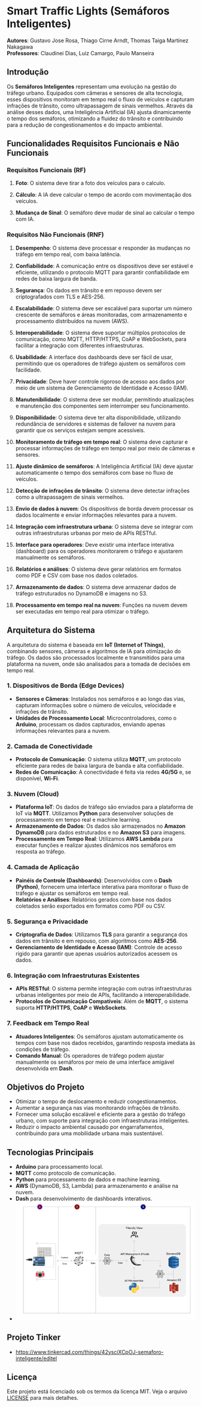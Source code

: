 # Smart Traffic Lights (Semáforos Inteligentes)

**Autores**: Gustavo Jose Rosa, Thiago Cirne Arndt, Thomas Taiga Martinez Nakagawa  
**Professores**: Claudinei Dias, Luiz Camargo, Paulo Manseira

## Introdução

Os **Semáforos Inteligentes** representam uma evolução na gestão do tráfego urbano. Equipados com câmeras e sensores de alta tecnologia, esses dispositivos monitoram em tempo real o fluxo de veículos e capturam infrações de trânsito, como ultrapassagem de sinais vermelhos. Através da análise desses dados, uma Inteligência Artificial (IA) ajusta dinamicamente o tempo dos semáforos, otimizando a fluidez do trânsito e contribuindo para a redução de congestionamentos e do impacto ambiental.

## Funcionalidades Requisitos Funcionais e Não Funcionais

### Requisitos Funcionais (RF)

1. **Foto**: O sistema deve tirar a foto dos veículos para o calculo.

2. **Cálculo**: A IA deve calcular o tempo de acordo com movimentação dos veículos.

3. **Mudança de Sinal**: O semáforo deve mudar de sinal ao calcular o tempo com IA.

### Requisitos Não Funcionais (RNF)

1. **Desempenho**: O sistema deve processar e responder às mudanças no tráfego em tempo real, com baixa latência.

2. **Confiabilidade**: A comunicação entre os dispositivos deve ser estável e eficiente, utilizando o protocolo MQTT para garantir confiabilidade em redes de baixa largura de banda.

3. **Segurança**: Os dados em trânsito e em repouso devem ser criptografados com TLS e AES-256.

4. **Escalabilidade**: O sistema deve ser escalável para suportar um número crescente de semáforos e áreas monitoradas, com armazenamento e processamento distribuídos na nuvem (AWS).

5. **Interoperabilidade**: O sistema deve suportar múltiplos protocolos de comunicação, como MQTT, HTTP/HTTPS, CoAP e WebSockets, para facilitar a integração com diferentes infraestruturas.

6. **Usabilidade**: A interface dos dashboards deve ser fácil de usar, permitindo que os operadores de tráfego ajustem os semáforos com facilidade.

7. **Privacidade**: Deve haver controle rigoroso de acesso aos dados por meio de um sistema de Gerenciamento de Identidade e Acesso (IAM).

8. **Manutenibilidade**: O sistema deve ser modular, permitindo atualizações e manutenção dos componentes sem interromper seu funcionamento.

9. **Disponibilidade**: O sistema deve ter alta disponibilidade, utilizando redundância de servidores e sistemas de failover na nuvem para garantir que os serviços estejam sempre acessíveis.

10. **Monitoramento de tráfego em tempo real**: O sistema deve capturar e processar informações de tráfego em tempo real por meio de câmeras e sensores.
   
11. **Ajuste dinâmico de semáforos**: A Inteligência Artificial (IA) deve ajustar automaticamente o tempo dos semáforos com base no fluxo de veículos.

12. **Detecção de infrações de trânsito**: O sistema deve detectar infrações como a ultrapassagem de sinais vermelhos.

13. **Envio de dados à nuvem**: Os dispositivos de borda devem processar os dados localmente e enviar informações relevantes para a nuvem.

14. **Integração com infraestrutura urbana**: O sistema deve se integrar com outras infraestruturas urbanas por meio de APIs RESTful.

15. **Interface para operadores**: Deve existir uma interface interativa (dashboard) para os operadores monitorarem o tráfego e ajustarem manualmente os semáforos.

16. **Relatórios e análises**: O sistema deve gerar relatórios em formatos como PDF e CSV com base nos dados coletados.

17. **Armazenamento de dados**: O sistema deve armazenar dados de tráfego estruturados no DynamoDB e imagens no S3.

18. **Processamento em tempo real na nuvem**: Funções na nuvem devem ser executadas em tempo real para otimizar o tráfego.

## Arquitetura do Sistema

A arquitetura do sistema é baseada em **IoT (Internet of Things)**, combinando sensores, câmeras e algoritmos de IA para otimização do tráfego. Os dados são processados localmente e transmitidos para uma plataforma na nuvem, onde são analisados para a tomada de decisões em tempo real.

### 1. Dispositivos de Borda (Edge Devices)

- **Sensores e Câmeras**: Instalados nos semáforos e ao longo das vias, capturam informações sobre o número de veículos, velocidade e infrações de trânsito.
- **Unidades de Processamento Local**: Microcontroladores, como o **Arduino**, processam os dados capturados, enviando apenas informações relevantes para a nuvem.

### 2. Camada de Conectividade

- **Protocolo de Comunicação**: O sistema utiliza **MQTT**, um protocolo eficiente para redes de baixa largura de banda e alta confiabilidade.
- **Redes de Comunicação**: A conectividade é feita via redes **4G/5G** e, se disponível, **Wi-Fi**.

### 3. Nuvem (Cloud)

- **Plataforma IoT**: Os dados de tráfego são enviados para a plataforma de IoT via **MQTT**. Utilizamos **Python** para desenvolver soluções de processamento em tempo real e machine learning.
- **Armazenamento de Dados**: Os dados são armazenados no **Amazon DynamoDB** para dados estruturados e no **Amazon S3** para imagens.
- **Processamento em Tempo Real**: Utilizamos **AWS Lambda** para executar funções e realizar ajustes dinâmicos nos semáforos em resposta ao tráfego.

### 4. Camada de Aplicação

- **Painéis de Controle (Dashboards)**: Desenvolvidos com o **Dash (Python)**, fornecem uma interface interativa para monitorar o fluxo de tráfego e ajustar os semáforos em tempo real.
- **Relatórios e Análises**: Relatórios gerados com base nos dados coletados serão exportados em formatos como PDF ou CSV.

### 5. Segurança e Privacidade

- **Criptografia de Dados**: Utilizamos **TLS** para garantir a segurança dos dados em trânsito e em repouso, com algoritmos como **AES-256**.
- **Gerenciamento de Identidade e Acesso (IAM)**: Controle de acesso rígido para garantir que apenas usuários autorizados acessem os dados.

### 6. Integração com Infraestruturas Existentes

- **APIs RESTful**: O sistema permite integração com outras infraestruturas urbanas inteligentes por meio de APIs, facilitando a interoperabilidade.
- **Protocolos de Comunicação Compatíveis**: Além de **MQTT**, o sistema suporta **HTTP/HTTPS**, **CoAP** e **WebSockets**.

### 7. Feedback em Tempo Real

- **Atuadores Inteligentes**: Os semáforos ajustam automaticamente os tempos com base nos dados recebidos, garantindo resposta imediata às condições de tráfego.
- **Comando Manual**: Os operadores de tráfego podem ajustar manualmente os semáforos por meio de uma interface amigável desenvolvida em **Dash**.

## Objetivos do Projeto

- Otimizar o tempo de deslocamento e reduzir congestionamentos.
- Aumentar a segurança nas vias monitorando infrações de trânsito.
- Fornecer uma solução escalável e eficiente para a gestão do tráfego urbano, com suporte para integração com infraestruturas inteligentes.
- Reduzir o impacto ambiental causado por engarrafamentos, contribuindo para uma mobilidade urbana mais sustentável.

## Tecnologias Principais

- **Arduino** para processamento local.
- **MQTT** como protocolo de comunicação.
- **Python** para processamento de dados e machine learning.
- **AWS** (DynamoDB, S3, Lambda) para armazenamento e análise na nuvem.
- **Dash** para desenvolvimento de dashboards interativos.
- ![Semáforo Inteligente](./Assets/Esquema.png)

## Projeto Tinker 

- https://www.tinkercad.com/things/42ysciXCpOJ-semaforo-inteligente/editel



## Licença

Este projeto está licenciado sob os termos da licença MIT. Veja o arquivo [LICENSE](./LICENSE) para mais detalhes.

